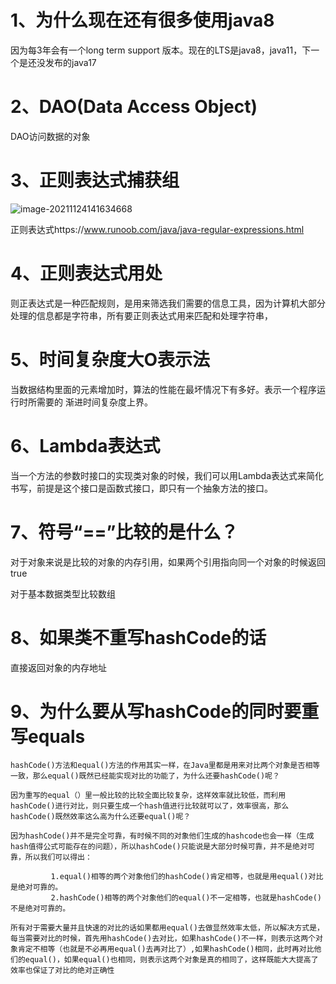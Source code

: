 # 1、为什么现在还有很多使用java8

因为每3年会有一个long term support 版本。现在的LTS是java8，java11，下一个是还没发布的java17

# 2、DAO(Data Access Object)

DAO访问数据的对象

# 3、正则表达式捕获组

![image-20211124141634668](/Users/zhangshuheng/Desktop/Notebooks/JAVA/java面试/01java.assets/image-20211124141634668.png)

正则表达式https://www.runoob.com/java/java-regular-expressions.html

# 4、正则表达式用处

则正表达式是一种匹配规则，是用来筛选我们需要的信息工具，因为计算机大部分处理的信息都是字符串，所有要正则表达式用来匹配和处理字符串，

# 5、时间复杂度大O表示法

当数据结构里面的元素增加时，算法的性能在最坏情况下有多好。表示一个程序运行时所需要的   渐进时间复杂度上界。

# 6、Lambda表达式

当一个方法的参数时接口的实现类对象的时候，我们可以用Lambda表达式来简化书写，前提是这个接口是函数式接口，即只有一个抽象方法的接口。

# 7、符号“==”比较的是什么？

对于对象来说是比较的对象的内存引用，如果两个引用指向同一个对象的时候返回true

对于基本数据类型比较数组

# 8、如果类不重写hashCode的话

直接返回对象的内存地址

# 9、为什么要从写hashCode的同时要重写equals

```
hashCode()方法和equal()方法的作用其实一样，在Java里都是用来对比两个对象是否相等一致，那么equal()既然已经能实现对比的功能了，为什么还要hashCode()呢？
 
因为重写的equal（）里一般比较的比较全面比较复杂，这样效率就比较低，而利用hashCode()进行对比，则只要生成一个hash值进行比较就可以了，效率很高，那么hashCode()既然效率这么高为什么还要equal()呢？
 
因为hashCode()并不是完全可靠，有时候不同的对象他们生成的hashcode也会一样（生成hash值得公式可能存在的问题），所以hashCode()只能说是大部分时候可靠，并不是绝对可靠，所以我们可以得出：
 
         1.equal()相等的两个对象他们的hashCode()肯定相等，也就是用equal()对比是绝对可靠的。
         2.hashCode()相等的两个对象他们的equal()不一定相等，也就是hashCode()不是绝对可靠的。
 
所有对于需要大量并且快速的对比的话如果都用equal()去做显然效率太低，所以解决方式是，每当需要对比的时候，首先用hashCode()去对比，如果hashCode()不一样，则表示这两个对象肯定不相等（也就是不必再用equal()去再对比了）,如果hashCode()相同，此时再对比他们的equal()，如果equal()也相同，则表示这两个对象是真的相同了，这样既能大大提高了效率也保证了对比的绝对正确性
```

